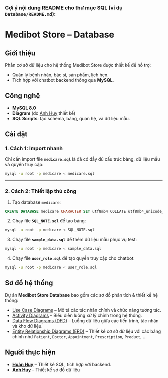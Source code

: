 ### Gợi ý nội dung README cho thư mục SQL (ví dụ `Database/README.md`):

# Medibot Store – Database

## Giới thiệu

Phần cơ sở dữ liệu cho hệ thống Medibot Store được thiết kế để hỗ trợ:

* Quản lý bệnh nhân, bác sĩ, sản phẩm, lịch hẹn.
* Tích hợp với chatbot backend thông qua **MySQL**.

## Công nghệ

* **MySQL 8.0**
* **Diagram** (do [Anh Huy](https://github.com/Sindy0711) thiết kế)
* **SQL Scripts**: tạo schema, bảng, quan hệ, và dữ liệu mẫu.

## Cài đặt

### 1️. Cách 1: Import nhanh

Chỉ cần import file **`medicare.sql`** là đã có đầy đủ cấu trúc bảng, dữ liệu mẫu và quyền truy cập:

```bash
mysql -u root -p medicare < medicare.sql
```

---

### 2️. Cách 2: Thiết lập thủ công

1. Tạo database `medicare`:

```sql
CREATE DATABASE medicare CHARACTER SET utf8mb4 COLLATE utf8mb4_unicode_ci;
```

2. Chạy file **`SQL_NOTE.sql`** để tạo bảng:

```bash
mysql -u root -p medicare < SQL_NOTE.sql
```

3. Chạy file **`sample_data.sql`** để thêm dữ liệu mẫu phục vụ test:

```bash
mysql -u root -p medicare < sample_data.sql
```

4. Chạy file **`user_role.sql`** để tạo quyền truy cập cho chatbot:

```bash
mysql -u root -p medicare < user_role.sql
```

## Sơ đồ hệ thống  

Dự án **Medibot Store Database** bao gồm các sơ đồ phân tích & thiết kế hệ thống:  

- [Use Case Diagrams](./Usecase) – Mô tả các tác nhân chính và chức năng tương tác.  
- [Activity Diagrams](./ActivityDiagram) – Biểu diễn luồng xử lý chính trong hệ thống.  
- [Data Flow Diagrams (DFD)](./DFD) – Luồng dữ liệu giữa các tiến trình, tác nhân và kho dữ liệu.  
- [Entity Relationship Diagrams (ERD)](./ERD) – Thiết kế cơ sở dữ liệu với các bảng chính như `Patient`, `Doctor`, `Appointment`, `Prescription`, `Product`, …  


## Người thực hiện

* [**Hoàn Huy**](https://github.com/HhuyH) – Thiết kế SQL, tích hợp với backend.
* [**Anh Huy**](https://github.com/Sindy0711) – Thiết kế sơ đồ dữ liệu
